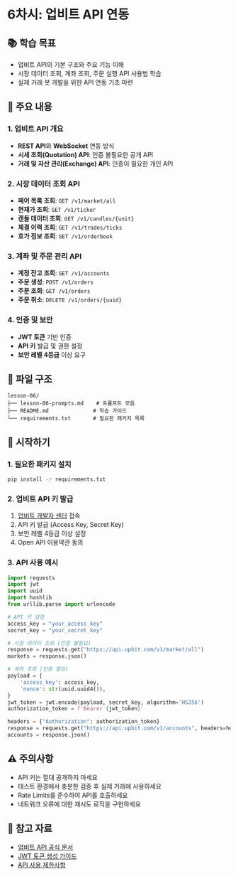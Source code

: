 # 6차시: 업비트 API 연동

## 📚 학습 목표
- 업비트 API의 기본 구조와 주요 기능 이해
- 시장 데이터 조회, 계좌 조회, 주문 실행 API 사용법 학습
- 실제 거래 봇 개발을 위한 API 연동 기초 마련

## 🎯 주요 내용

### 1. 업비트 API 개요
- **REST API**와 **WebSocket** 연동 방식
- **시세 조회(Quotation) API**: 인증 불필요한 공개 API
- **거래 및 자산 관리(Exchange) API**: 인증이 필요한 개인 API

### 2. 시장 데이터 조회 API
- **페어 목록 조회**: `GET /v1/market/all`
- **현재가 조회**: `GET /v1/ticker`
- **캔들 데이터 조회**: `GET /v1/candles/{unit}`
- **체결 이력 조회**: `GET /v1/trades/ticks`
- **호가 정보 조회**: `GET /v1/orderbook`

### 3. 계좌 및 주문 관리 API
- **계정 잔고 조회**: `GET /v1/accounts`
- **주문 생성**: `POST /v1/orders`
- **주문 조회**: `GET /v1/orders`
- **주문 취소**: `DELETE /v1/orders/{uuid}`

### 4. 인증 및 보안
- **JWT 토큰** 기반 인증
- **API 키** 발급 및 권한 설정
- **보안 레벨 4등급** 이상 요구

## 📁 파일 구조
```
lesson-06/
├── lesson-06-prompts.md    # 프롬프트 모음
├── README.md              # 학습 가이드
└── requirements.txt       # 필요한 패키지 목록
```

## 🚀 시작하기

### 1. 필요한 패키지 설치
```bash
pip install -r requirements.txt
```

### 2. 업비트 API 키 발급
1. [업비트 개발자 센터](https://docs.upbit.com) 접속
2. API 키 발급 (Access Key, Secret Key)
3. 보안 레벨 4등급 이상 설정
4. Open API 이용약관 동의

### 3. API 사용 예시
```python
import requests
import jwt
import uuid
import hashlib
from urllib.parse import urlencode

# API 키 설정
access_key = "your_access_key"
secret_key = "your_secret_key"

# 시장 데이터 조회 (인증 불필요)
response = requests.get("https://api.upbit.com/v1/market/all")
markets = response.json()

# 계좌 조회 (인증 필요)
payload = {
    'access_key': access_key,
    'nonce': str(uuid.uuid4()),
}
jwt_token = jwt.encode(payload, secret_key, algorithm='HS256')
authorization_token = f'Bearer {jwt_token}'

headers = {"Authorization": authorization_token}
response = requests.get("https://api.upbit.com/v1/accounts", headers=headers)
accounts = response.json()
```

## ⚠️ 주의사항
- API 키는 절대 공개하지 마세요
- 테스트 환경에서 충분한 검증 후 실제 거래에 사용하세요
- Rate Limits를 준수하여 API를 호출하세요
- 네트워크 오류에 대한 재시도 로직을 구현하세요

## 📖 참고 자료
- [업비트 API 공식 문서](https://docs.upbit.com)
- [JWT 토큰 생성 가이드](https://docs.upbit.com/reference/authentication)
- [API 사용 제한사항](https://docs.upbit.com/reference/rate-limit)
